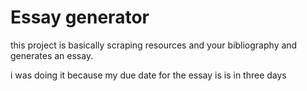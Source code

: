 # Essay generator

this project is basically scraping resources and
your bibliography and generates an essay.

i was doing it because my due date for the essay is
is in three days


